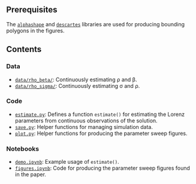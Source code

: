 
## Prerequisites
The [`alphashape`](https://pypi.org/project/alphashape/) and [`descartes`](https://pypi.org/project/descartes/) libraries are used for producing bounding polygons in the figures.

## Contents
### Data
* [`data/rho_beta/`](https://github.com/unis-ing/lorenz-parameter-learning/tree/main/data/rho_beta): Continuously estimating ρ and β.
* [`data/rho_sigma/`](https://github.com/unis-ing/lorenz-parameter-learning/tree/main/data/rho_sigma): Continuously estimating σ and ρ.

### Code
* [`estimate.py`](https://github.com/unis-ing/lorenz_parameter_learning/blob/main/estimate.py): Defines a function `estimate()` for estimating the Lorenz parameters from continuous observations of the solution.
* [`save.py`](https://github.com/unis-ing/lorenz_parameter_learning/blob/main/save.py): Helper functions for managing simulation data.
* [`plot.py`](https://github.com/unis-ing/lorenz_parameter_learning/blob/main/plot.py): Helper functions for producing the parameter sweep figures.

### Notebooks
* [`demo.ipynb`](https://github.com/unis-ing/lorenz_parameter_learning/blob/main/demo.ipynb): Example usage of `estimate()`.
* [`figures.ipynb`](https://github.com/unis-ing/lorenz_parameter_learning/blob/main/figures.ipynb): Code for producing the parameter sweep figures found in the paper.
